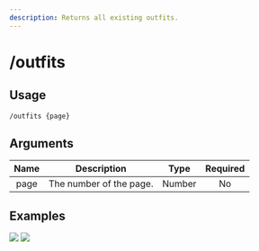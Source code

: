 ```yaml
---
description: Returns all existing outfits.
---
```


# /outfits

## Usage

```
/outfits {page}
```

## Arguments

| Name | Description             | Type   | Required |
| :--: | :---------------------: | :----: | :------: |
| page | The number of the page. | Number | No       |

## Examples

![](https://github.com/xNickyDev/Forkman/assets/111157596/2026d18a-70ba-4dcd-a3ae-ceed0865d0bc)
![](https://github.com/xNickyDev/Forkman/assets/111157596/57079738-4c6d-446e-89bf-578fae7878f3)